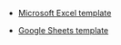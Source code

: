 * [Microsoft Excel template](https://drive.google.com/file/d/1_2w65Thc9L3-5Cnu-ia2LDTapLQSCUdb/)

* [Google Sheets template](https://drive.google.com/open?id=10098eFSqDwD0cFakJ6j8tm0_074Lh9zL4CQzUCQtICA/)
